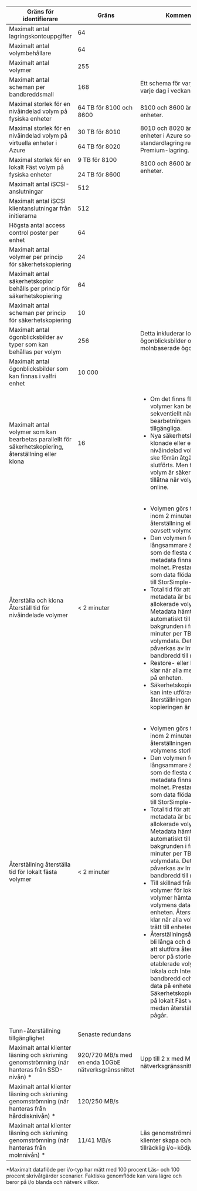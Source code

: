 <!--author=alkohli last changed: 12/15/15-->

| Gräns för identifierare | Gräns | Kommentarer |
| --- | --- | --- |
| Maximalt antal lagringskontouppgifter |64 | |
| Maximalt antal volymbehållare |64 | |
| Maximalt antal volymer |255 | |
| Maximalt antal scheman per bandbreddsmall |168 |Ett schema för varje timme, varje dag i veckan (24 * 7). |
| Maximal storlek för en nivåindelad volym på fysiska enheter |64 TB för 8100 och 8600 |8100 och 8600 är fysiska enheter. |
| Maximal storlek för en nivåindelad volym på virtuella enheter i Azure |30 TB för 8010 <br></br> 64 TB för 8020 |8010 och 8020 är virtuella enheter i Azure som använder standardlagring respektive Premium-lagring. |
| Maximal storlek för en lokalt Fäst volym på fysiska enheter |9 TB för 8100 <br></br> 24 TB för 8600 |8100 och 8600 är fysiska enheter. |
| Maximalt antal iSCSI-anslutningar |512 | |
| Maximalt antal iSCSI klientanslutningar från initierarna |512 | |
| Högsta antal access control poster per enhet |64 | |
| Maximalt antal volymer per princip för säkerhetskopiering |24 | |
| Maximalt antal säkerhetskopior behålls per princip för säkerhetskopiering |64 | |
| Maximalt antal scheman per princip för säkerhetskopiering |10 | |
| Maximalt antal ögonblicksbilder av typer som kan behållas per volym |256 |Detta inkluderar lokala ögonblicksbilder och molnbaserade ögonblicksbilder. |
| Maximalt antal ögonblicksbilder som kan finnas i valfri enhet |10 000 | |
| Maximalt antal volymer som kan bearbetas parallellt för säkerhetskopiering, återställning eller klona |16 |<ul><li>Om det finns fler än 16 volymer kan bearbetas de sekventiellt när bearbetningen fack blir tillgängliga.</li><li>Nya säkerhetskopior av en klonade eller en återställd nivåindelad volym kan inte ske förrän åtgärden har slutförts. Men för en lokal volym är säkerhetskopior tillåtna när volymen är online.</li></ul> |
| Återställa och klona Återställ tid för nivåindelade volymer |< 2 minuter |<ul><li>Volymen görs tillgänglig inom 2 minuter för återställning eller klona igen, oavsett volymens storlek.</li><li>Den volymen först gå långsammare än normalt som de flesta data och metadata finns fortfarande i molnet. Prestanda kan öka som data flödar från molnet till StorSimple-enhet.</li><li>Total tid för att hämta metadata är beroende av allokerade volymens storlek. Metadata hämtas automatiskt till enheten i bakgrunden i frekvens på 5 minuter per TB allokerade volymdata. Detta värde kan påverkas av Internet-bandbredd till molnet.</li><li>Restore- eller kopieringen är klar när alla metadata finns på enheten.</li><li>Säkerhetskopieringsåtgärder kan inte utföras förrän återställningen eller kopieringen är helt klar. |
| Återställning återställa tid för lokalt fästa volymer |< 2 minuter |<ul><li>Volymen görs tillgänglig inom 2 minuter efter återställningen, oavsett volymens storlek.</li><li>Den volymen först gå långsammare än normalt som de flesta data och metadata finns fortfarande i molnet. Prestanda kan öka som data flödar från molnet till StorSimple-enhet.</li><li>Total tid för att hämta metadata är beroende av allokerade volymens storlek. Metadata hämtas automatiskt till enheten i bakgrunden i frekvens på 5 minuter per TB allokerade volymdata. Detta värde kan påverkas av Internet-bandbredd till molnet.</li><li>Till skillnad från nivåindelade volymer för lokalt fästa volymer hämtas även volymens data lokalt på enheten. Återställningen är klar när alla volymdata har trätt till enheten.</li><li>Återställningsåtgärderna kan bli långa och den totala tid att slutföra återställningen beror på storleken på den etablerade volymen för lokala och Internet-bandbredd och befintliga data på enheten. Säkerhetskopieringsåtgärder på lokalt Fäst volym tillåts medan återställningen pågår. |
| Tunn-återställning tillgänglighet |Senaste redundans | |
| Maximalt antal klienter läsning och skrivning genomströmning (när hanteras från SSD-nivån) * |920/720 MB/s med en enda 10GbE nätverksgränssnittet |Upp till 2 x med MPIO och två nätverksgränssnitt. |
| Maximalt antal klienter läsning och skrivning genomströmning (när hanteras från hårddisknivån) * |120/250 MB/s | |
| Maximalt antal klienter läsning och skrivning genomströmning (när hanteras från molnnivån) * |11/41 MB/s |Läs genomströmning beroende klienter skapa och upprätthålla tillräcklig i/o-ködjup. |

&#42;Maximalt dataflöde per i/o-typ har mätt med 100 procent Läs- och 100 procent skrivåtgärder scenarier. Faktiska genomflöde kan vara lägre och beror på i/o blanda och nätverk villkor.

